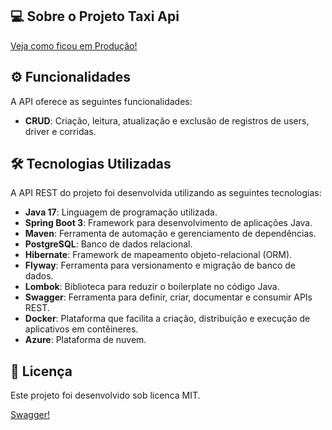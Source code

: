 ## 💻 Sobre o Projeto Taxi Api

[Veja como ficou em Produção!](https://hada97.github.io/taxi-api-front/)

## ⚙️ Funcionalidades

A API oferece as seguintes funcionalidades:
- **CRUD**: Criação, leitura, atualização e exclusão de registros de users, driver e corridas.

## 🛠 Tecnologias Utilizadas

A API REST do projeto foi desenvolvida utilizando as seguintes tecnologias:
- **Java 17**: Linguagem de programação utilizada.
- **Spring Boot 3**: Framework para desenvolvimento de aplicações Java.
- **Maven**: Ferramenta de automação e gerenciamento de dependências.
- **PostgreSQL**: Banco de dados relacional.
- **Hibernate**: Framework de mapeamento objeto-relacional (ORM).
- **Flyway**: Ferramenta para versionamento e migração de banco de dados.
- **Lombok**: Biblioteca para reduzir o boilerplate no código Java.
- **Swagger**: Ferramenta para definir, criar, documentar e consumir APIs REST.
- **Docker**:  Plataforma que facilita a criação, distribuição e execução de aplicativos em contêineres.
- **Azure**:  Plataforma de nuvem.


## 📝 Licença

Este projeto foi desenvolvido sob licenca MIT.

[Swagger!]()


